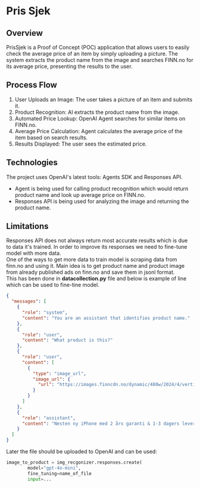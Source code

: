 # Pris Sjek

## Overview

PrisSjek is a Proof of Concept (POC) application that allows users to easily check the average price of an item by
simply uploading a picture. The system extracts the product name from the image and searches FINN.no for its average
price, presenting the results to the user.

## Process Flow
1. User Uploads an Image: The user takes a picture of an item and submits it. 
2. Product Recognition: AI extracts the product name from the image. 
3. Automated Price Lookup: OpenAI Agent searches for similar items on FINN.no.
4. Average Price Calculation: Agent calculates the average price of the item based on search results.
5. Results Displayed: The user sees the estimated price.

## Technologies
The project uses OpenAI's latest tools: Agents SDK and Responses API.
* Agent is being used for calling product recognition which would return product name and look up average price on FINN.no.
* Responses API is being used for analyzing the image and returning the product name.

## Limitations 
Responses API does not always return most accurate results which is due to data it's trained.
In order to improve its responses we need to fine-tune model with more data. \
One of the ways to get more data to train model is scraping data from finn.no and using it. Main idea is
to get product name and product image from already published ads on finn.no and save them in jsonl format. \
This has been done in **datacollection.py** file and below is example of line which can be used to fine-tine model.
```json lines
{
  "messages": [
    {
      "role": "system",
      "content": "You are an assistant that identifies product name."
    },
    {
      "role": "user",
      "content": "What product is this?"
    },
    {
      "role": "user",
      "content": [
        {
          "type": "image_url",
          "image_url": {
            "url": "https://images.finncdn.no/dynamic/480w/2024/4/vertical-5/25/8/350/185/338_ab0018a6-5d0c-4015-ac83-b7cb847dba1a.jpg"
          }
        }
      ]
    },
    {
      "role": "assistant",
      "content": "Nesten ny iPhone med 2 års garanti & 1-3 dagers levering"
    }
  ]
}

```
Later the file should be uploaded to OpenAI and can be used:
```python
image_to_product = img_recgonizer.responses.create(
        model="gpt-4o-mini",
        fine_tuning=name_of_file
        input=...
```


